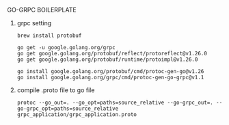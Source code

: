 GO-GRPC BOILERPLATE
1. grpc setting
    ```
    brew install protobuf

    go get -u google.golang.org/grpc
    go get google.golang.org/protobuf/reflect/protoreflect@v1.26.0
    go get google.golang.org/protobuf/runtime/protoimpl@v1.26.0

    go install google.golang.org/protobuf/cmd/protoc-gen-go@v1.26
    go install google.golang.org/grpc/cmd/protoc-gen-go-grpc@v1.1
    ```
2. compile .proto file to go file
    ```
    protoc --go_out=. --go_opt=paths=source_relative --go-grpc_out=. --go-grpc_opt=paths=source_relative grpc_application/grpc_application.proto
    ```
